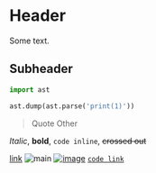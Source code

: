# Header

Some text.

## Subheader

```python
import ast

ast.dump(ast.parse('print(1)'))
```

<!---
your comment goes here
and here
-->

> Quote
> Other

*Italic*, **bold**, `code inline`, ~~crossed out~~

[link](https://github.com)
![main](https://raw.githubusercontent.com/sobolevn/pustota/master/assets/main.png)
[![image](https://link.com)](https://abc.ru)
[`code link`](https://github.com)

